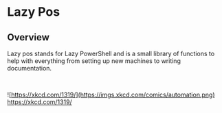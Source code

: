 # Lazy Pos

## Overview

Lazy pos stands for Lazy PowerShell and is a small library of functions to help with everything from setting up new machines to writing documentation. 

</br>

![https://xkcd.com/1319/](https://imgs.xkcd.com/comics/automation.png)  
https://xkcd.com/1319/
